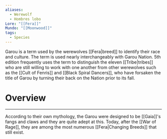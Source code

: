 ```yaml
---
aliases:
  - Werewolf
  - Hombres lobo
Lore: "[[Fera]]"
Mundo: "[[Moonwood]]"
tags:
  - Species
---
```

Garou is a term used by the werewolves [[Fera|breed]] to identify their race and culture. The term is used nearly interchangeably with Garou Nation. 5th edition frequently uses the term to distinguish the eleven [[Tribe|tribes]] who are still willing to work with one another from other werewolves such as the [[Cult of Fenris]] and [[Black Spiral Dancers]], who have forsaken the title of Garou by turning their back on the Nation prior to its fall.
# Overview
---
According to their own mythology, the Garou were designed to be [[Gaia]]'s fangs and claws and they are quite adept at this. Today, after the [[War of Rage]], they are among the most numerous [[Fera|Changing Breeds]] that still exist.